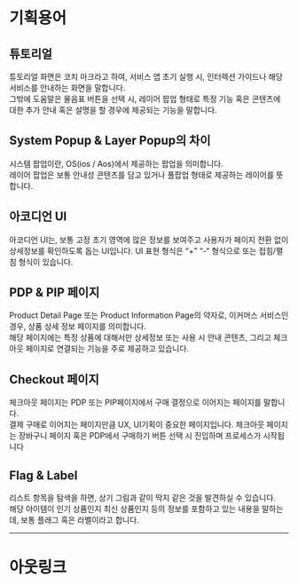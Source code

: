 # 기획용어

## 튜토리얼

튜토리얼 화면은 코치 마크라고 하여, 서비스 앱 초기 실행 시, 인터렉션 가이드나 해당 서비스를 안내하는 화면을 말합니다.  
그밖에 도움말은 물음표 버튼을 선택 시, 레이어 팝업 형태로 특정 기능 혹은 콘텐츠에 대한 추가 안내 혹은 설명을 할 경우에 제공되는 기능을 말합니다.

## System Popup & Layer Popup의 차이

시스템 팝업이란, OS(ios / Aos)에서 제공하는 팝업을 의미합니다.  
레이어 팝업은 보통 안내성 콘텐츠를 담고 있거나 풀팝업 형태로 제공하는 레이어를 뜻합니다.

## 아코디언 UI

아코디언 UI는, 보통 고정 초기 영역에 많은 정보를 보여주고 사용자가 페이지 전환 없이 상세정보를 확인하도록 돕는 UI입니다.
UI 표현 형식은 “+” “-“ 형식으로 또는 접힘/펼침 형식이 있습니다.

## PDP & PIP 페이지

Product Detail Page 또는 Product Information Page의 약자로, 이커머스 서비스인 경우, 상품 상세 정보 페이지를 의미합니다.  
해당 페이지에는 특정 상품에 대해서만 상세정보 또는 사용 시 안내 콘텐츠, 그리고 체크아웃 페이지로 연결되는 기능을 주로 제공하고 있습니다.

## Checkout 페이지

체크아웃 페이지는 PDP 또는 PIP페이지에서 구매 결정으로 이어지는 페이지를 말합니다.  
결제 구매로 이어지는 페이지만큼 UX, UI기획이 중요한 페이지입니다.
체크아웃 페이지는 장바구니 페이지 혹은 PDP에서 구매하기 버튼 선택 시 진입하며 프로세스가 시작됩니다

## Flag & Label

리스트 항목을 탐색을 하면, 상기 그림과 같이 딱지 같은 것을 발견하실 수 있습니다.  
해당 아이템이 인기 상품인지 최신 상품인지 등의 정보를 포함하고 있는 내용을 말하는데, 보통 플래그 혹은 라벨이라고 합니다.

---

# 아웃링크
